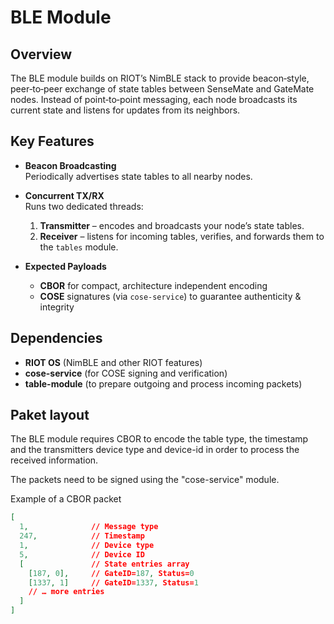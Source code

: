 # BLE Module

## Overview

The BLE module builds on RIOT’s NimBLE stack to provide beacon‐style, peer‐to‐peer exchange of state tables between SenseMate and GateMate nodes. Instead of point‐to‐point messaging, each node broadcasts its current state and listens for updates from its neighbors.

## Key Features

- **Beacon Broadcasting**  
  Periodically advertises state tables to all nearby nodes.

- **Concurrent TX/RX**  
  Runs two dedicated threads:
  1. **Transmitter** – encodes and broadcasts your node’s state tables.  
  2. **Receiver** – listens for incoming tables, verifies, and forwards them to the `tables` module.

- **Expected Payloads**  
  - **CBOR** for compact, architecture independent encoding 
  - **COSE** signatures (via `cose-service`) to guarantee authenticity & integrity

## Dependencies

- **RIOT OS** (NimBLE and other RIOT features)  
- **cose-service** (for COSE signing and verification)  
- **table-module** (to prepare outgoing and process incoming packets)

## Paket layout

The BLE module requires CBOR to encode the table type, the timestamp and the transmitters device type and device-id in order to process the received information.

The packets need to be signed using the "cose-service" module.

Example of a CBOR packet
```json
[
  1,              // Message type
  247,            // Timestamp
  1,              // Device type
  5,              // Device ID
  [               // State entries array
    [187, 0],     // GateID=187, Status=0
    [1337, 1]     // GateID=1337, Status=1
    // … more entries
  ]
]
```